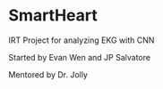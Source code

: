 # SmartHeart
IRT Project for analyzing EKG with CNN 

Started by Evan Wen and JP Salvatore


Mentored by Dr. Jolly 
